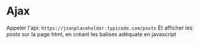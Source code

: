 # Ajax

Appeler l'api: `https://jsonplaceholder.typicode.com/posts`
Et afficher les posts sur la page html, en créant les balises adéquate en javascript
